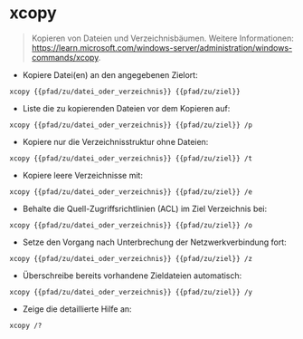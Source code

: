 # xcopy

> Kopieren von Dateien und Verzeichnisbäumen.
> Weitere Informationen: <https://learn.microsoft.com/windows-server/administration/windows-commands/xcopy>.

- Kopiere Datei(en) an den angegebenen Zielort:

`xcopy {{pfad/zu/datei_oder_verzeichnis}} {{pfad/zu/ziel}}`

- Liste die zu kopierenden Dateien vor dem Kopieren auf:

`xcopy {{pfad/zu/datei_oder_verzeichnis}} {{pfad/zu/ziel}} /p`

- Kopiere nur die Verzeichnisstruktur ohne Dateien:

`xcopy {{pfad/zu/datei_oder_verzeichnis}} {{pfad/zu/ziel}} /t`

- Kopiere leere Verzeichnisse mit:

`xcopy {{pfad/zu/datei_oder_verzeichnis}} {{pfad/zu/ziel}} /e`

- Behalte die Quell-Zugriffsrichtlinien (ACL) im Ziel Verzeichnis bei:

`xcopy {{pfad/zu/datei_oder_verzeichnis}} {{pfad/zu/ziel}} /o`

- Setze den Vorgang nach Unterbrechung der Netzwerkverbindung fort:

`xcopy {{pfad/zu/datei_oder_verzeichnis}} {{pfad/zu/ziel}} /z`

- Überschreibe bereits vorhandene Zieldateien automatisch:

`xcopy {{pfad/zu/datei_oder_verzeichnis}} {{pfad/zu/ziel}} /y`

- Zeige die detaillierte Hilfe an:

`xcopy /?`
